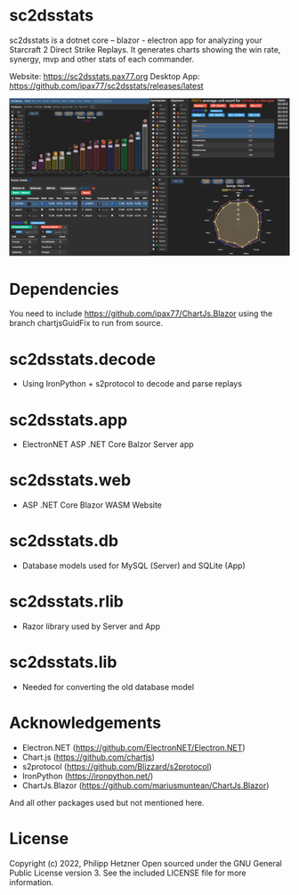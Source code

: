 # sc2dsstats

sc2dsstats is a dotnet core – blazor - electron app for analyzing your Starcraft 2 Direct Strike Replays. It generates charts showing the win rate, synergy, mvp and other stats of each commander.

Website: https://sc2dsstats.pax77.org
Desktop App: https://github.com/ipax77/sc2dsstats/releases/latest

![sample graph](/images/dsweb_desktop.png)

# Dependencies
You need to include https://github.com/ipax77/ChartJs.Blazor using the branch chartjsGuidFix to run from source.
# sc2dsstats.decode
* Using IronPython + s2protocol to decode and parse replays

# sc2dsstats.app
* ElectronNET ASP .NET Core Balzor Server app

# sc2dsstats.web
* ASP .NET Core Blazor WASM Website

# sc2dsstats.db
* Database models used for MySQL (Server) and SQLite (App)

# sc2dsstats.rlib
* Razor library used by Server and App

# sc2dsstats.lib
* Needed for converting the old database model

# Acknowledgements
* Electron.NET (https://github.com/ElectronNET/Electron.NET)
* Chart.js (https://github.com/chartjs)
* s2protocol (https://github.com/Blizzard/s2protocol)
* IronPython (https://ironpython.net/)
* ChartJs.Blazor (https://github.com/mariusmuntean/ChartJs.Blazor)

And all other packages used but not mentioned here.

# License

Copyright (c) 2022, Philipp Hetzner
Open sourced under the GNU General Public License version 3. See the included LICENSE file for more information.

